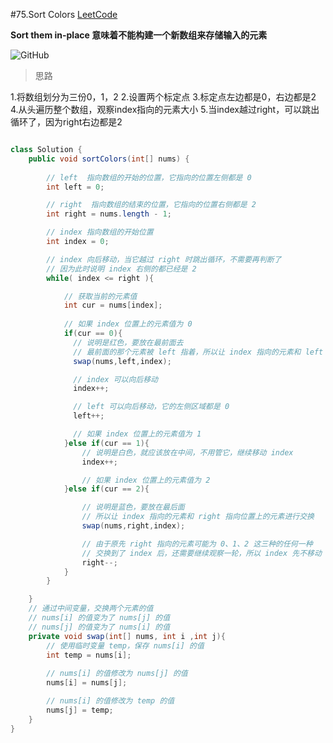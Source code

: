 #75.Sort Colors
[LeetCode](https://leetcode.com/problems/sort-colors/)

**Sort them in-place 意味着不能构建一个新数组来存储输入的元素**

![GitHub](https://github.com/ziyanw52/LeetCode/blob/master/%E5%9B%BE/Screen%20Shot%202023-08-11%20at%202.56.05%20AM.png)

> 思路

1.将数组划分为三份0，1，2
2.设置两个标定点
3.标定点左边都是0，右边都是2
4.从头遍历整个数组，观察index指向的元素大小
5.当index越过right，可以跳出循环了，因为right右边都是2

```java

class Solution {
    public void sortColors(int[] nums) {
        
        // left  指向数组的开始的位置，它指向的位置左侧都是 0
        int left = 0;

        // right  指向数组的结束的位置，它指向的位置右侧都是 2
        int right = nums.length - 1;

        // index 指向数组的开始位置
        int index = 0;

        // index 向后移动，当它越过 right 时跳出循环，不需要再判断了
        // 因为此时说明 index 右侧的都已经是 2
        while( index <= right ){

            // 获取当前的元素值
            int cur = nums[index];
            
            // 如果 index 位置上的元素值为 0
            if(cur == 0){
              // 说明是红色，要放在最前面去
              // 最前面的那个元素被 left 指着，所以让 index 指向的元素和 left 指向位置上的元素进行交换
              swap(nums,left,index);

              // index 可以向后移动
              index++;

              // left 可以向后移动，它的左侧区域都是 0
              left++;

              // 如果 index 位置上的元素值为 1
            }else if(cur == 1){
                // 说明是白色，就应该放在中间，不用管它，继续移动 index
                index++;

                // 如果 index 位置上的元素值为 2
            }else if(cur == 2){

                // 说明是蓝色，要放在最后面
                // 所以让 index 指向的元素和 right 指向位置上的元素进行交换
                swap(nums,right,index);

                // 由于原先 right 指向的元素可能为 0、1、2 这三种的任何一种
                // 交换到了 index 后，还需要继续观察一轮，所以 index 先不移动
                right--;
            }
        }

    }
    // 通过中间变量，交换两个元素的值
    // nums[i] 的值变为了 nums[j] 的值 
    // nums[j] 的值变为了 nums[i] 的值 
    private void swap(int[] nums, int i ,int j){
        // 使用临时变量 temp，保存 nums[i] 的值
        int temp = nums[i];
        
        // nums[i] 的值修改为 nums[j] 的值
        nums[i] = nums[j];

        // nums[i] 的值修改为 temp 的值
        nums[j] = temp;
    }
}
